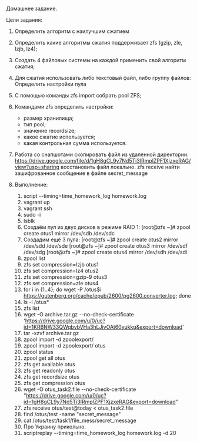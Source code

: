 Домашнее задание.

Цели задания:
1. Определить алгоритм с наилучшим сжатием
2. Определить какие алгоритмы сжатия поддерживает zfs (gzip, zle, lzjb, lz4);
3. Создать 4 файловых системы на каждой применить свой алгоритм сжатия;

4. Для сжатия использовать либо текстовый файл, либо группу файлов:
Определить настройки пула
5. С помощью команды zfs import собрать pool ZFS;
6. Командами zfs определить настройки:
    - размер хранилища;
    - тип pool;
    - значение recordsize;
    - какое сжатие используется;
    - какая контрольная сумма используется.
7. Работа со снапшотами
	скопировать файл из удаленной директории.   https://drive.google.com/file/d/1gH8gCL9y7Nd5Ti3IRmplZPF1XjzxeRAG/view?usp=sharing 
	восстановить файл локально. zfs receive
	найти зашифрованное сообщение в файле secret_message

8. Выполнение:
	1. script --timing=time_homework_log homework.log
	1. vagrant up
	2. vagrant ssh
	3. sudo -i
	4. lsblk
	5. Создаём пул из двух дисков в режиме RAID 1:
		[root@zfs ~]# zpool create otus1 mirror /dev/sdb /dev/sdc
	6. Создадим ещё 3 пула: 
		[root@zfs ~]# zpool create otus2 mirror /dev/sdd /dev/sde
		[root@zfs ~]# zpool create otus3 mirror /dev/sdf /dev/sdg
		[root@zfs ~]# zpool create otus4 mirror /dev/sdh /dev/sdi
	7. zpool list
	8. zfs set compression=lzjb otus1
	9. zfs set compression=lz4 otus2
	10. zfs set compression=gzip-9 otus3
	11. zfs set compression=zle otus4
	12. for i in {1..4}; do wget -P /otus$i https://gutenberg.org/cache/epub/2600/pg2600.converter.log; done
	13. ls -l /otus*
	14. zfs list
	15. wget -O archive.tar.gz --no-check-certificate 'https://drive.google.com/u/0/uc?id=1KRBNW33QWqbvbVHa3hLJivOAt60yukkg&export=download'
	16. tar -xzvf archive.tar.gz
	17. zpool import -d zpoolexport/
	18. zpool import -d zpoolexport/ otus
	19. zpool status
	22. zpool get all otus
	23. zfs get available otus
	24. zfs get readonly otus
	25. zfs get recordsize otus
	26. zfs get compression otus
	27. wget -O otus_task2.file --no-check-certificate "https://drive.google.com/u/0/uc?id=1gH8gCL9y7Nd5Ti3IRmplZPF1XjzxeRAG&export=download"
	28. zfs receive otus/test@today < otus_task2.file
	29. find /otus/test -name "secret_message"
	30. cat /otus/test/task1/file_mess/secret_message
	31. Про Украину прикольно.
	32. scriptreplay --timing=time_homework_log homework.log -d 20
